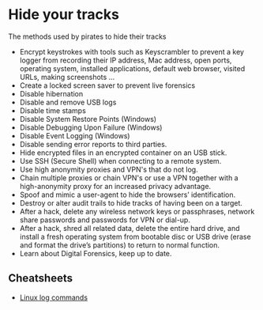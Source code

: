 # Hide your tracks

The methods used by pirates to hide their tracks

* Encrypt keystrokes with tools such as Keyscrambler to prevent a key logger from recording their IP address, Mac address, open ports, operating system, installed applications, default web browser, visited URLs, making screenshots …
* Create a locked screen saver to prevent live forensics
* Disable hibernation
* Disable and remove USB logs
* Disable time stamps
* Disable System Restore Points (Windows)
* Disable Debugging Upon Failure (Windows)
* Disable Event Logging (Windows)
* Disable sending error reports to third parties.
* Hide encrypted files in an encrypted container on an USB stick.
* Use SSH (Secure Shell) when connecting to a remote system.
* Use high anonymity proxies and VPN's that do not log.
* Chain multiple proxies or chain VPN's or use a VPN together with a high-anonymity proxy for an increased privacy advantage.
* Spoof and mimic a user-agent to hide the browsers’ identification.
* Destroy or alter audit trails to hide tracks of having been on a target.
* After a hack, delete any wireless network keys or passphrases, network share passwords and passwords for VPN or dial-up.
* After a hack, shred all related data, delete the entire hard drive, and install a fresh operating system from bootable disc or USB drive (erase and format the drive’s partitions) to return to normal function.
* Learn about Digital Forensics, keep up to date.

## Cheatsheets

* [Linux log commands](https://github.com/tymyrddin/nest-egg/blob/main/cheatsheets/Linux-log-commands.md)